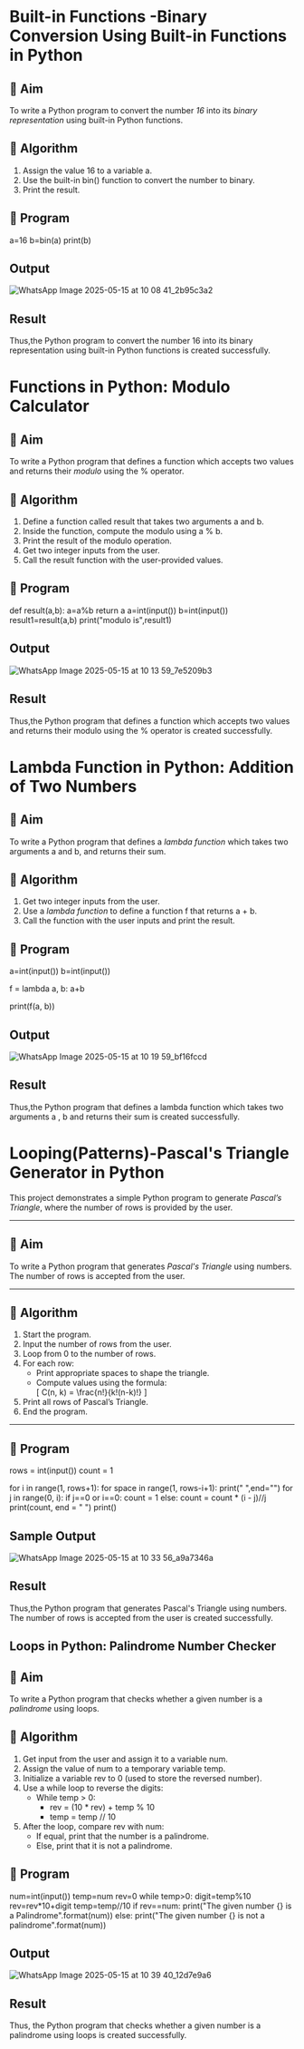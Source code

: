 # Built-in Functions -Binary Conversion Using Built-in Functions in Python

## 🎯 Aim
To write a Python program to convert the number *16* into its *binary representation* using built-in Python functions.

## 🧠 Algorithm
1. Assign the value 16 to a variable a.
2. Use the built-in bin() function to convert the number to binary.
3. Print the result.

## 🧾 Program


a=16
b=bin(a)
print(b)


## Output

![WhatsApp Image 2025-05-15 at 10 08 41_2b95c3a2](https://github.com/user-attachments/assets/990e9938-319e-41fb-b4ef-2354ce8c1331)

## Result

Thus,the Python program to convert the number 16 into its binary representation using built-in Python functions is created successfully.

# Functions in Python: Modulo Calculator

## 🎯 Aim
To write a Python program that defines a function which accepts two values and returns their *modulo* using the % operator.

## 🧠 Algorithm
1. Define a function called result that takes two arguments a and b.
2. Inside the function, compute the modulo using a % b.
3. Print the result of the modulo operation.
4. Get two integer inputs from the user.
5. Call the result function with the user-provided values.

## 🧾 Program

def result(a,b):
    a=a%b
    return a
a=int(input())
b=int(input())
result1=result(a,b)
print("modulo is",result1)

## Output


![WhatsApp Image 2025-05-15 at 10 13 59_7e5209b3](https://github.com/user-attachments/assets/d71398f4-eb8d-42ac-97d2-1324955ef325)

## Result

Thus,the Python program that defines a function which accepts two values and returns their modulo using the % operator is created successfully.

# Lambda Function in Python: Addition of Two Numbers

## 🎯 Aim
To write a Python program that defines a *lambda function* which takes two arguments a and b, and returns their sum.

## 🧠 Algorithm
1. Get two integer inputs from the user.
2. Use a *lambda function* to define a function f that returns a + b.
3. Call the function with the user inputs and print the result.

## 🧾 Program

a=int(input())
b=int(input())

f = lambda a, b: a+b

print(f(a, b))

## Output

![WhatsApp Image 2025-05-15 at 10 19 59_bf16fccd](https://github.com/user-attachments/assets/c44fedfa-a741-4af3-899d-eb3ff3333643)


## Result

Thus,the Python program that defines a lambda function which takes two arguments a , b  and returns their sum is created successfully.

# Looping(Patterns)-Pascal's Triangle Generator in Python

This project demonstrates a simple Python program to generate *Pascal’s Triangle*, where the number of rows is provided by the user.

---

## 🎯 Aim

To write a Python program that generates *Pascal's Triangle* using numbers. The number of rows is accepted from the user.

---

## 🧠 Algorithm

1. Start the program.
2. Input the number of rows from the user.
3. Loop from 0 to the number of rows.
4. For each row:
   - Print appropriate spaces to shape the triangle.
   - Compute values using the formula:  
     \[
     C(n, k) = \frac{n!}{k!(n-k)!}
     \]
5. Print all rows of Pascal’s Triangle.
6. End the program.

---

## 🧪 Program

rows = int(input())
count = 1

for i in range(1, rows+1):
    for space in range(1, rows-i+1):
        print(" ",end="")
    for j in range(0, i):
        if j==0 or i==0:
            count = 1
        else:
            count = count * (i - j)//j
        print(count, end = " ")
    print()

## Sample Output

![WhatsApp Image 2025-05-15 at 10 33 56_a9a7346a](https://github.com/user-attachments/assets/0a289fec-5073-46e0-a5cc-38cd8ddc2eab)


## Result

Thus,the Python program that generates Pascal's Triangle using numbers. The number of rows is accepted from the user is created successfully.

## Loops in Python: Palindrome Number Checker

## 🎯 Aim
To write a Python program that checks whether a given number is a *palindrome* using loops.

## 🧠 Algorithm
1. Get input from the user and assign it to a variable num.
2. Assign the value of num to a temporary variable temp.
3. Initialize a variable rev to 0 (used to store the reversed number).
4. Use a while loop to reverse the digits:
   - While temp > 0:
     - rev = (10 * rev) + temp % 10
     - temp = temp // 10
5. After the loop, compare rev with num:
   - If equal, print that the number is a palindrome.
   - Else, print that it is not a palindrome.

## 🧾 Program

num=int(input())
temp=num
rev=0
while temp>0:
    digit=temp%10
    rev=rev*10+digit
    temp=temp//10
if rev==num:
    print("The given number {} is a Palindrome".format(num))
else:
    print("The given number {} is not a palindrome".format(num))

## Output

![WhatsApp Image 2025-05-15 at 10 39 40_12d7e9a6](https://github.com/user-attachments/assets/0a96ea26-8c14-4c57-b411-ec28db36e0f8)

## Result

Thus, the Python program that checks whether a given number is a palindrome using loops is created successfully.
